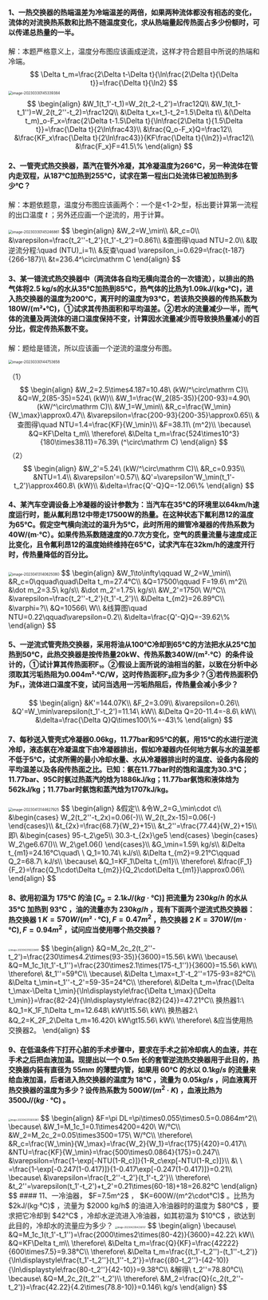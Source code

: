 #### 1、一热交换器的热端温差为冷端温差的两倍，如果两种流体都没有相态的变化，流体的对流换热系数和比热不随温度变化，求从热端量起传热面占多少份额时，可以传递总热量的一半。

解：本题严格意义上，温度分布图应该画成逆流，这样才符合题目中所说的热端和冷端。
$$
\Delta t_m=\frac{2\Delta t-\Delta t}{\ln\frac{2\Delta t}{\Delta t}}=\frac{\Delta t}{\ln2}
$$
<img src="%E4%BD%9C%E4%B8%9A.assets/image-20230330145339384.png" alt="image-20230330145339384" style="zoom:50%;" />
$$
\begin{align}
&W_1(t_1'-t_1)=W_2(t_2-t_2')=\frac12Q\\
&W_1(t_1-t_1'')=W_2(t_2''-t_2)=\frac12Q\\
&\Delta t_x=t_1-t_2=1.5\Delta t\\
&(\Delta t_m)_o-F_x=\frac{2\Delta t-1.5\Delta t}{\ln\frac{2\Delta t}{1.5\Delta t}}=\frac{\Delta t}{2\ln\frac43}\\
&\frac{Q_o-F_x}Q=\frac12\\
&\frac{KF_x\frac{\Delta t}{2\ln\frac43}}{KF\frac{\Delta t}{\ln2}}=\frac12\\
&\frac{F_x}F=41.5\%
\end{align}
$$

#### 2、一管壳式热交换器，蒸汽在管外冷凝，其冷凝温度为266℃，另一种流体在管内走双程，从187℃加热到255℃，试求在第一程出口处流体已被加热到多少℃？

解：本题依题意，温度分布图应该画两个：一个是<1-2>型，标出要计算第一流程的出口温度 $t$ ；另外还应画一个逆流的，用于计算。

<img src="%E4%BD%9C%E4%B8%9A.assets/image-20230330145246861.png" alt="image-20230330145246861" style="zoom: 50%;" />
$$
\begin{align}
&W_2=W_\min\\
&R_c=0\\
&\varepsilon=\frac{t_2''-t_2'}{t_1'-t_2'}=0.861\\
&查图得\quad NTU=2.0\\
&取逆流分程:\quad (NTU)_i=1\\
&反查\quad \varepsilon_i=0.629=\frac{t-187}{266-187}\\
&t=236.4^\circ\mathrm C
\end{align}
$$

#### 3、某一错流式热交换器中（两流体各自均无横向混合的一次错流），以排出的热气体将2.5 kg/s的水从35℃加热到85℃，热气体的比热为1.09kJ/(kg•℃)，进入热交换器的温度为200℃，离开时的温度为93℃，若该热交换器的传热系数为180W/(m²•℃)，①试求其传热面积和平均温差。②若水的流量减少一半，而气体的流量及两流体的进口温度保持不变，计算因水流量减少而导致换热量减小的百分比，假定传热系数不变。

解：题给是错流，所以应该画一个逆流的温度分布图。

<img src="%E4%BD%9C%E4%B8%9A.assets/image-20230330144753658.png" alt="image-20230330144753658" style="zoom:50%;" />

（1）
$$
\begin{align}
&W_2=2.5\times4.187=10.48\ (kW/^\circ\mathrm C)\\
&Q=W_2(85-35)=524\ (kW)\\
&W_1=\frac{W_2(85-35)}{200-93}=4.90\ (kW/^\circ\mathrm C)\\
&W_1=W_\min\\
&R_c=\frac{W_\min}{W_\max}\approx0.47\\
&\varepsilon=\frac{200-93}{200-35}\approx0.65\\
&查图得\quad NTU=1.4=\frac{KF}{W_\min}\\
&F=38.11\ (m^2)\\
\because\ &Q=KF\Delta t_m\\
\therefore\ &\Delta t_m=\frac{524\times10^3}{180\times38.11}=76.39\ (^\circ\mathrm C)
\end{align}
$$
（2）
$$
\begin{align}
&W_2'=5.24\ (kW/^\circ\mathrm C)\\
&R_c=0.935\\
&NTU=1.4\\
&\varepsilon'=0.57\\
&Q'=\varepsilon'W_\min(t_1'-t_2')\approx460.8\ (kW)\\
&\delta=\frac{Q'-Q}Q=-12.06\%
\end{align}
$$

#### 4、某汽车空调设备上冷凝器的设计参数为：当汽车在35℃的环境里以64km/h速度运行时，能从氟利昂12中带走17500W的热量。在这种状态下氟利昂12的温度为65℃。假定空气横向流过的温升为5℃，此时所用的翅管冷凝器的传热系数为40W/(m·℃）。如果传热系数随速度的0.7次方变化，空气的质量流量与速度成正比变化，且令氟利昂12的温度始终维持在65℃，试求汽车在32km/h的速度开行时，传热量降低的百分比。

<img src="%E4%BD%9C%E4%B8%9A.assets/image-20230413140625080.png" alt="image-20230413140625080" style="zoom:50%;" />
$$
\begin{align}
&W_1\to\infty\qquad W_2=W_\min\\
&R_c=0\qquad\quad\Delta t_m=27.4℃\\
&Q=17500\qquad F=19.6\ m^2\\
&\dot m_2=3.5\ kg/s\\
&\dot m_2'=1.75\ kg/s\\
&W_2'=1750\ W/℃\\
&\varepsilon=\frac{t_2''-t_2'}{t_1'-t_2'}\\
&\Delta t_{m2}=26.89℃\\
&\varphi=?\\
&Q=10566\ W\\
&线算图\quad NTU=0.22\qquad\varepsilon=0.2\\
&\delta=\frac{Q'-Q}Q=-39.62\%
\end{align}
$$

#### 5、一逆流式管壳热交换器，采用将油从100℃冷却到65℃的方法把水从25℃加热到50℃，此热交换器是按传热量20kW、传热系数340W/(m²·℃）的条件设计的，①试计算其传热面积F₁。②假设上面所说的油相当的脏，以致在分析中必须取其污垢热阻为0.004m²·℃/W，这时传热面积F₂应为多少？③若传热面积仍为F₁，流体进口温度不变，试问当选用一污垢热阻后，传热量会减小多少？

$$
\begin{align}
&K'=144.07K\\
&F_2=3.09\\
&\varepsilon=0.26\\
&Q'=W_\min\varepsilon(t_1'-t_2')=11.14\ kW\\
&\Delta Q=20-11.4=-8.6\ kW\\
&\delta=\frac{\Delta Q}Q\times100\%=-43\%
\end{align}
$$

#### 7、每秒送入管壳式冷凝器0.06kg，11.77bar和95℃的氨，用15℃的水进行逆流冷却，液态氨在冷凝温度下由冷凝器排出，假如冷凝器内任何地方氨与水的温差都不低于5℃，试求所需的最小冷却水量、水从冷凝器排出时的温度、设备内各段的平均温差以及各段传热面之比。已知：氨在11.77bar时的饱和温度为30.3℃；11.77bar、95C时氨过热蒸汽的焓为1886kJ/kg；11.77bar氨饱和液体焓为562kJ/kg；11.77bar时氨饱和蒸汽焓为1707kJ/kg。

<img src="%E4%BD%9C%E4%B8%9A.assets/image-20230413144627925.png" alt="image-20230413144627925" style="zoom: 50%;" />
$$
\begin{align}
&假定\\
&令W_2=G_\min\cdot c\\
&\begin{cases}
W_2(t_2''-t_2x)=0.06(-)\\
W_2(t_2x-15)=0.06(-)
\end{cases}\\
&t_{2x}=\frac{68.7}{W_2}+15\\
&t_2''=\frac{77.44}{W_2}+15\\
即\ &\begin{cases}
95-t_2\ge5\\
30.3-t_{2x}\ge5
\end{cases}
\begin{cases}
W_2\ge6.67()\\
W_2\ge1.06()
\end{cases}\\
&G_\min=1.59\ kg/s\\
&\Delta t_{m1}=24.16℃\quad\ \ Q_1=10.74\ kJ/s\\
&\Delta t_{m2}=9.21℃\qquad Q_2=68.7\ kJ/s\\
\because\ &Q_1=KF_1\Delta t_{m1}\\
\therefore\ &\frac{F_1}{F_2}=\frac{Q_1\cdot\Delta t_{m2}}{Q_2\cdot\Delta t_{m1}}\approx0.06\\
\end{align}
$$

#### 8、欲用初温为 $175℃$ 的油 $[C_p=2.1kJ/(kg·℃)]$ 把流量为 $230kg/h$ 的水从 $35℃$ 加热到 $93℃$ ，油的流量亦为 $230kg/h$ ，现有下面两个逆流式热交换器：热交换器 1  $K=570 W/(m²\cdot℃),F=0.47 m^2$ ，热交换器 2  $K=370 W/(m\cdot℃),F=0.94m^2$ ，试问应当使用哪个热交换器？

<img src="%E4%BD%9C%E4%B8%9A.assets/image-20230423182228481.png" alt="image-20230423182228481" style="zoom:30%;" />
$$
\begin{align}
&Q=M_2c_2(t_2''-t_2')=\frac{230\times4.2\times(93-35)}{3600}=15.56\ kW\\
\because\ &Q=M_1c_1(t_1'-t_1'')=\frac{230\times2.1\times(175-t_1'')}{3600}=15.56\ kW\\
\therefore\ &t_1''=59℃\\
\because\ &\Delta t_\max=t_1'-t_2''=175-93=82℃\\
&\Delta t_\min=t_1''-t_2'=59-35=24℃\\
\therefore\ &\Delta t_m=\frac{\Delta t_\max-\Delta t_\min}{\ln\displaystyle\frac{\Delta t_\max}{\Delta t_\min}}=\frac{82-24}{\ln\displaystyle\frac{82}{24}}=47.21℃\\
换热器1:\ &Q_1=K_1F_1\Delta t_m=12.648\ kW\lt15.56\ kW\\
换热器2:\ &Q_2=K_2F_2\Delta t_m=16.420\ kW\gt15.56\ kW\\
\therefore\ &应当使用热交换器2。
\end{align}
$$

#### 9、在低温条件下打开心脏的手术步骤中，要求在手术之前冷却病人的血液，并在手术之后把血液加温。现提出以一个 $0.5m$ 长的套管逆流热交换器用于此目的，热交换器内装有直径为 $55mm$ 的薄壁内管，如果用 $60℃$ 的水以 $0.1kg/s$ 的流量来给血液加温，后者进入热交换器的温度为 $18℃$ ，流量为 $0.05kg/s$ ，问血液离开热交换器的温度为多少？设传热系数为 $500 W/(m^2·K)$ ，血液比热为 $3500J/(kg·℃)$ 。

<img src="%E4%BD%9C%E4%B8%9A.assets/image-20230423155655961.png" alt="image-20230423155655961" style="zoom:30%;" />
$$
\begin{align}
&F=\pi DL=\pi\times0.055\times0.5=0.0864m^2\\
\because\ &W_1=M_1c_1=0.1\times4200=420\ W/℃\\
&W_2=M_2c_2=0.05\times3500=175\ W/℃\\
\therefore\ &R_c=\frac{W_\min}{W_\max}=\frac{W_2}{W_1}=\frac{175}{420}=0.417\\
&NTU=\frac{KF}{W_\min}=\frac{500\times0.0864}{175}=0.247\\
&\varepsilon=\frac{1-\exp[-NTU(1-R_c)]}{1-R_c\exp[-NTU(1-R_c)]}\\
&\ \ =\frac{1-\exp[-0.247(1-0.417)]}{1-0.417\exp[-0.247(1-0.417)]}=0.21\\
\because\ &\varepsilon=\frac{t_2''-t_2'}{t_1'-t_2'}\\
\therefore\ &t_2''=\varepsilon(t_1'-t_2')+t_2'=0.21\times(60-18)+18=26.82℃
\end{align}
$$
#### 11、一冷油器， $F=7.5m^2$ ， $K=600W/(m^2\cdot℃)$ 。比热为 $2kJ/(kg·℃)$ ，流量为 $2000 kg/h$ 的油进入冷油器时的温度为 $80℃$ ，要求把它冷却到 $42℃$ ，冷却水逆流进入冷油器，如其初温为 $10℃$ ，欲达到此目的，冷却水的流量应为多少？

<img src="%E4%BD%9C%E4%B8%9A.assets/image-20230423164238707.png" alt="image-20230423164238707" style="zoom:30%;" />
$$
\begin{align}
\because\ &Q=M_1c_1(t_1'-t_1'')=\frac{2000\times2\times(80-42)}{3600}=42.22\ kW\\
&Q=KF\Delta t_m\\
\therefore\ &\Delta t_m=\frac{Q}{KF}=\frac{42222}{600\times7.5}=9.38℃\\
\therefore\ &\Delta t_m=\frac{(t_1'-t_2'')-(t_1''-t_2')}{\ln\displaystyle\frac{t_1'-t_2''}{t_1''-t_2'}}=\frac{(80-t_2'')-(42-10)}{\ln\displaystyle\frac{80-t_2''}{42-10}}=9.38℃\\
&解得\ t_2''=78.80℃\\
\because\ &Q=M_2c_2(t_2''-t_2')\\
\therefore\ &M_2=\frac{Q}{c_2(t_2''-t_2')}=\frac{42.22}{4.2\times(78.8-10)}=0.146\ kg/s
\end{align}
$$
